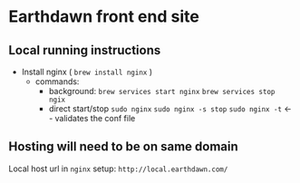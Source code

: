# Earthdawn front end site

## Local running instructions

-   Install nginx ( `brew install nginx` )
    -   commands:
        -   background:
            `brew services start nginx`
            `brew services stop ngix`
        -   direct start/stop
            `sudo nginx`
            `sudo nginx -s stop`
            `sudo nginx -t` <-- validates the conf file

## Hosting will need to be on same domain

Local host url in `nginx` setup: `http://local.earthdawn.com/`
